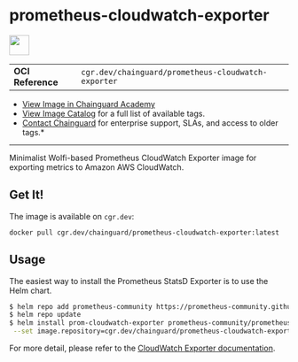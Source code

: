 <!--monopod:start-->
# prometheus-cloudwatch-exporter

<!--url:start-->
<a href="https://github.com/prometheus/cloudwatch_exporter">
<!--logo:start-->
  <img src="https://storage.googleapis.com/chainguard-academy/logos/prometheus-cloudwatch-exporter/logo.svg" width="36px" height="36px" />
<!--logo:end-->
</a>
<!--url:end-->

| | |
| - | - |
| **OCI Reference** | `cgr.dev/chainguard/prometheus-cloudwatch-exporter` |

* [View Image in Chainguard Academy](https://edu.chainguard.dev/chainguard/chainguard-images/reference/prometheus-cloudwatch-exporter/overview/)
* [View Image Catalog](https://console.enforce.dev/images/catalog) for a full list of available tags.
* [Contact Chainguard](https://www.chainguard.dev/chainguard-images) for enterprise support, SLAs, and access to older tags.*
---
<!--monopod:end-->

<!--overview:start-->
Minimalist Wolfi-based Prometheus CloudWatch Exporter image for exporting metrics to Amazon AWS CloudWatch.
<!--overview:end-->

<!--getting:start-->
## Get It!
The image is available on `cgr.dev`:

```
docker pull cgr.dev/chainguard/prometheus-cloudwatch-exporter:latest
```
<!--getting:end-->

<!--body:start-->
## Usage

The easiest way to install the Prometheus StatsD Exporter is to use the Helm chart.

```bash
$ helm repo add prometheus-community https://prometheus-community.github.io/helm-charts
$ helm repo update
$ helm install prom-cloudwatch-exporter prometheus-community/prometheus-cloudwatch-exporter \
 --set image.repository=cgr.dev/chainguard/prometheus-cloudwatch-exporter --set image.tag=latest
```

For more detail, please refer to the [CloudWatch Exporter documentation](https://github.com/prometheus/cloudwatch_exporter).
<!--body:end-->

